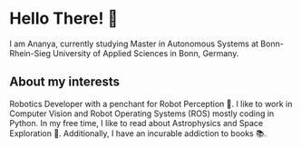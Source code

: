# Hello There! :wave:

I am Ananya, currently studying Master in Autonomous Systems at Bonn-Rhein-Sieg University of Applied Sciences in Bonn, Germany. 

## About my interests

Robotics Developer with a penchant for Robot Perception :robot:. I like to work in Computer Vision and Robot Operating Systems (ROS) mostly coding in Python. In my free time, I like to read about Astrophysics and Space Exploration :night_with_stars:. Additionally, I have an incurable addiction to books :books:.
